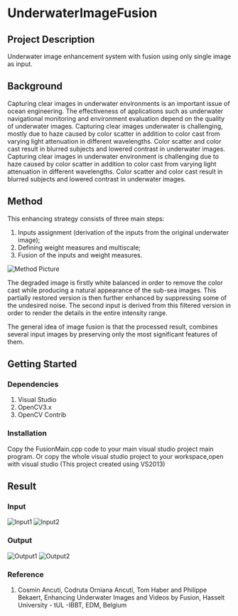 # UnderwaterImageFusion

## Project Description
Underwater image enhancement system with fusion using only single image as input.

## Background
Capturing clear images in underwater environments is an important issue of ocean engineering. The effectiveness of applications such as underwater navigational monitoring and environment evaluation depend on the quality of underwater images. Capturing clear images underwater is challenging, mostly due to haze caused by color scatter in addition to color cast from varying light attenuation in different wavelengths. Color scatter and color cast result in blurred subjects and lowered contrast in underwater images. Capturing clear images in underwater environment is challenging due to haze caused by color scatter in addition to color cast from varying light attenuation in different wavelengths. Color scatter and color cast result in blurred subjects and lowered contrast in underwater images. 

## Method
This enhancing strategy consists of three main steps: 
1. Inputs assignment (derivation of the inputs from the original underwater image);
2. Defining weight measures and multiscale;
3. Fusion of the inputs and weight measures.

![Method Picture](https://user-images.githubusercontent.com/77296025/174542606-7db62536-92d1-4fa3-b9c9-b6a11444304e.png)

The degraded image is firstly white balanced in order to remove the color cast while producing a natural appearance of the sub-sea images. This partially restored version is then further enhanced by suppressing some of the undesired noise. The second input is derived from this filtered version in order to render the details in the entire intensity range.

The general idea of image fusion is that the processed result, combines several input images by preserving only the most significant features of them.

## Getting Started
### Dependencies
1. Visual Studio
2. OpenCV3.x
3. OpenCV Contrib

### Installation
Copy the FusionMain.cpp code to your main visual studio project main program.
Or copy the whole visual studio project to your workspace,open with visual studio
(This project created using VS2013)

## Result
### Input
![Input1](https://user-images.githubusercontent.com/77296025/174544344-ba6ad536-1ffe-4854-9d3d-fbbb00f5ac93.png)
![Input2](https://user-images.githubusercontent.com/77296025/174544681-f736708d-f55c-4b5c-89a2-74f84a4974ee.png)


### Output
![Output1](https://user-images.githubusercontent.com/77296025/174544415-2c2ed6a0-9c90-4a6a-8dc0-fbcafaeca9f1.png)
![Output2](https://user-images.githubusercontent.com/77296025/174544624-992a8df9-81c9-4f23-bdef-6d4b4b0d519e.png)



### Reference
1. Cosmin Ancuti, Codruta Orniana Ancuti, Tom Haber and Philippe Bekaert, Enhancing Underwater Images and Videos by Fusion, Hasselt University - tUL -IBBT, EDM, Belgium
